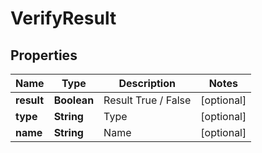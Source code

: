

# VerifyResult


## Properties

| Name | Type | Description | Notes |
|------------ | ------------- | ------------- | -------------|
|**result** | **Boolean** | Result True / False |  [optional] |
|**type** | **String** | Type |  [optional] |
|**name** | **String** | Name |  [optional] |



